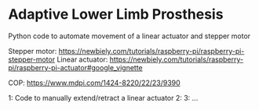# Adaptive Lower Limb Prosthesis
Python code to automate movement of a linear actuator and stepper motor

Stepper motor: https://newbiely.com/tutorials/raspberry-pi/raspberry-pi-stepper-motor
Linear actuator: https://newbiely.com/tutorials/raspberry-pi/raspberry-pi-actuator#google_vignette

COP: https://www.mdpi.com/1424-8220/22/23/9390

1: Code to manually extend/retract a linear actuator
2:
3:
...